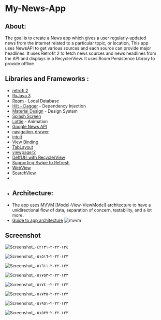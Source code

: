 # My-News-App
## About:
The goal is to create a News app which gives a user regularly-updated news from the internet related to a particular topic, or location,
This app uses NewsAPI to get various sources and each source can provide major headlines. It uses Retrofit 2 to fetch news sources and news headlines from the API and displays in a RecyclerView. It uses Room Persistence Library to provide offline 
## Libraries and Frameworks :
- [retrofi 2](https://square.github.io/retrofit/)
- [RxJava 3](https://github.com/ReactiveX/RxJava)
- [Room](https://developer.android.com/jetpack/androidx/releases/room) - Local Database
- [Hilt - Dagger](https://developer.android.com/training/dependency-injection/hilt-android) - Dependency Injection
- [Material Design](https://material.io/design) - Design System
- [Splash Screen](https://developer.android.com/reference/android/window/SplashScreen)
- [Lottie](https://github.com/airbnb/lottie-android) - Animation
- [Google News API](https://newsapi.org/s/google-news-api)
- [navigation-drawer](https://material.io/components/navigation-drawer)
- [intuit](https://github.com/intuit/sdp)
- [View Binding](https://developer.android.com/topic/libraries/view-binding)
- [TabLayout](https://developer.android.com/reference/com/google/android/material/tabs/TabLayout)
- [viewpager2](https://developer.android.com/guide/navigation/navigation-swipe-view-2)
- [DeffUtil with  RecyclerView](https://developer.android.com/reference/kotlin/androidx/recyclerview/widget/RecyclerView)
- [Supporting Swipe to Refresh](https://developer.android.com/training/swipe)
- [WebView](https://developer.android.com/reference/android/webkit/WebView)
- [SearchView](https://developer.android.com/reference/android/widget/SearchView)
- 
- ## Architecture:
- The app uses [MVVM](https://developer.android.com/topic/libraries/architecture/viewmodel) [Model-View-ViewModel] architecture to have a unidirectional flow of data, separation of concern, testability, and a lot more.
- [Guide to app architecture](https://proandroiddev.com/building-modern-apps-using-the-android-architecture-guidelines-3238fff96f14)
![mvvm](https://user-images.githubusercontent.com/88562339/140253495-0ae0eb51-8b74-4e70-80f8-2ab47b628ae8.png)

## Screenshot

![Screenshot_٢٠٢٢٠١٢٤-٠٤٢١٣١](https://user-images.githubusercontent.com/88562339/150711924-d88d9bb6-cc7b-45d4-849e-ade47f5b3ca4.jpg)

![Screenshot_٢٠٢٢٠١٢٣-٠٥١٥١٦](https://user-images.githubusercontent.com/88562339/150711968-298e5fd2-87d9-4ad3-81bd-1d3d5703e1d2.jpg)


![Screenshot_٢٠٢٢٠١٢٣-٠٥١٦١١](https://user-images.githubusercontent.com/88562339/150712036-2e2238ec-6454-425e-b9e9-b9aca87abacb.jpg)

![Screenshot_٢٠٢٢٠١٢٣-٠٥١٧٥٣](https://user-images.githubusercontent.com/88562339/150712064-4c6701d4-9bcc-4bb0-8b2d-b2920010f754.jpg)

![Screenshot_٢٠٢٢٠١٢٣-٠٥١٧٤٠](https://user-images.githubusercontent.com/88562339/150712125-7f015b4f-2227-4126-8368-aa58ff4dc7be.jpg)

![Screenshot_٢٠٢٢٠١٢٣-٠٥١٧٣٥](https://user-images.githubusercontent.com/88562339/150712150-30a01d55-8127-418b-a572-42b11cd61ef3.jpg)

![Screenshot_٢٠٢٢٠١٢٣-٠٥١٩٥١](https://user-images.githubusercontent.com/88562339/150712164-40a96f38-3795-478d-ab38-f7210aeb7618.jpg)


![Screenshot_٢٠٢٢٠١٢٣-٠٥١٥٣٧](https://user-images.githubusercontent.com/88562339/150712265-8645fdbf-0433-4202-b616-1b80700228dd.jpg)



